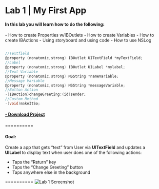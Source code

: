 Lab 1 | My First App
==========
<h4>In this lab you will learn how to do the following:</h4>
- How to create Properties w/IBOutlets
- How to create Variables
- How to create IBActions
 - Using storyboard and using code
- How to use NSLog


```objectivec

//Textfield
@property (nonatomic,strong) IBOutlet UITextField *myTextField;
//Label
@property (nonatomic,strong) IBOutlet UILabel *mylabel;
//Text Variable
@property (nonatomic,strong) NSString *nameVariable;
//Message Variable
@property (nonatomic,strong) NSString *messageVariable;
//Button Action
-(IBAction)changeGreeting:(id)sender;
//Custom Method 
-(void)makeItSo;

```

<h4><a href="https://github.com/ruizrica/myFirstApp/archive/master.zip"> - Download Project</a></h4>

==========

<h4><strong>Goal:</strong></h4> Create a app that gets “text” from User via 
<strong>UITextField</strong> and updates a <strong>UILabel</strong> to display text 
when user does one of the following actions:

- Taps the “Return” key
- Taps the “Change Greeting” button
- Taps anywhere else in the background

==========
<img src="https://dl.dropboxusercontent.com/u/14303/webLayout_lab01.001.jpg" alt="Lab 1 Screenshot">
